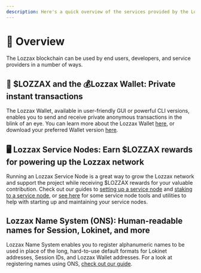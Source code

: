```yaml
---
description: Here's a quick overview of the services provided by the Lozzax blockchain
---
```


# 📍   Overview

The Lozzax blockchain can be used by end users, developers, and service providers in a number of ways.

## 💸 $LOZZAX and the 💰Lozzax Wallet: Private instant transactions

The Lozzax Wallet, available in user-friendly GUI or powerful CLI versions, enables you to send and receive private anonymous transactions in the blink of an eye. You can learn more about the Lozzax Wallet [here](overview.md), or download your preferred Wallet version [here](https://github.com/loki-project/loki-electron-gui-wallet/releases).

## 🖥 Lozzax Service Nodes: Earn $LOZZAX rewards for powering up the Lozzax network

Running an Lozzax Service Node is a great way to grow the Lozzax network and support the project while receiving $LOZZAX rewards for your valuable contribution. Check out our guides to [setting up a service node](lozzax-service-node-guides/setting-up-an-lozzax-service-node.md) and [staking to a service node](lozzax-service-node-guides/staking-to-shared-service-node.md), or [see here](lozzax-service-node-guides/service-node-tools-upkeep.md) for some service node tools and utilities to help with starting up and maintaining your service nodes.

## Lozzax Name System \(ONS\): Human-readable names for Session, Lokinet, and more

Lozzax Name System enables you to register alphanumeric names to be used in place of the long, hard-to-use default formats for Lokinet addresses, Session IDs, and Lozzax Wallet addresses. For a look at registering names using ONS, [check out our guide](using-lozzax-name-system.md).

